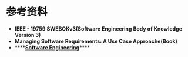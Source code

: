 # 参考资料

* **IEEE - 19759 SWEBOKv3\(Software Engineering Body of Knowledge Version 3\)**
* **Managing Software Requirements: A Use Case Approache\(Book\)**
* \*\*\*\*[**Software Engineering**](http://stg-tud.github.io/eise/)\*\*\*\*

